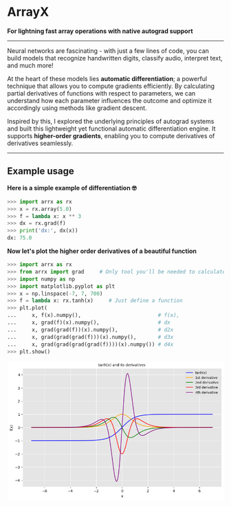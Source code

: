 # ArrayX

**For lightning fast array operations with native autograd support**

---

Neural networks are fascinating - with just a few lines of code, you can build models that recognize handwritten digits, classify audio, interpret text, and much more!

At the heart of these models lies **automatic differentiation**; a powerful technique that allows you to compute gradients efficiently. By calculating partial derivatives of functions with respect to parameters, we can understand how each parameter influences the outcome and optimize it accordingly using methods like gradient descent.

Inspired by this, I explored the underlying principles of autograd systems and built this lightweight yet functional automatic differentiation engine. It supports **higher-order gradients**, enabling you to compute derivatives of derivatives seamlessly.

---

## Example usage

**Here is a simple example of differentiation 🤓**
```python
>>> import arrx as rx
>>> x = rx.array(5.0)
>>> f = lambda x: x ** 3
>>> dx = rx.grad(f)
>>> print('dx:', dx(x))
dx: 75.0
```
**Now let's plot the higher order derivatives of a beautiful function**

```python
>>> import arrx as rx 
>>> from arrx import grad     # Only tool you'll be needed to calculate precise gradients
>>> import numpy as np
>>> import matplotlib.pyplot as plt
>>> x = np.linspace(-7, 7, 700)
>>> f = lambda x: rx.tanh(x)     # Just define a function
>>> plt.plot(
...     x, f(x).numpy(),                         # f(x),
...     x, grad(f)(x).numpy(),                   # dx
...     x, grad(grad(f))(x).numpy(),             # d2x
...     x, grad(grad(grad(f)))(x).numpy(),       # d3x
...     x, grad(grad(grad(grad(f))))(x).numpy()) # d4x
>>> plt.show()
```
![Plot of tanh and its derivatives](plots/tanh_plots.png)
